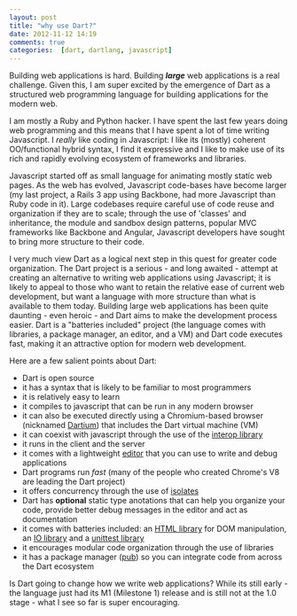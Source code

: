 ```yaml
---
layout: post
title: "why use Dart?"
date: 2012-11-12 14:19
comments: true
categories:  [dart, dartlang, javascript]
---
```


Building web applications is hard. Building _**large**_ web applications is a real challenge. Given this, I am super
excited by the emergence of Dart as a structured web programming language for building applications for the modern web.

I am mostly a Ruby and Python hacker. I have spent the last few years doing web programming and this means that I
have spent a lot of time writing Javascript. I _really_ like coding in Javascript: I like its (mostly) coherent OO/functional
hybrid syntax, I find it expressive and I like to make use of its rich and rapidly evolving ecosystem of frameworks and libraries.

Javascript started off as small language for animating mostly static web pages. As the
web has evolved, Javascript code-bases have become larger (my last project, a Rails 3 app using Backbone, had more Javascript than 
Ruby code in it). Large codebases require careful use of code reuse and organization if they are to scale; through the use of 'classes' and inheritance,
the module and sandbox design patterns, popular MVC frameworks like Backbone and Angular, Javascript developers have sought to bring
more structure to their code.

I very much view Dart as a logical next step in this quest for greater code organization. The Dart project is a serious - and long awaited - 
attempt at creating an alternative to writing web applications using Javascript; it is likely to appeal to those who want to 
retain the relative ease of current web development, but want a language with more structure than what is available to them today.
Building large web applications has been quite daunting - even heroic - and Dart aims to make the development process easier.
Dart is a "batteries included" project (the language comes with libraries, a package manager, an editor, and a VM) and
Dart code executes fast, making it an attractive option for modern web development.

Here are a few salient points about Dart:

- Dart is open source
- it has a syntax that is likely to be familiar to most programmers
- it is relatively easy to learn
- it compiles to javascript that can be run in any modern browser
- it can also be executed directly using a Chromium-based browser (nicknamed [Dartium](http://www.dartlang.org/dartium/)) that includes the Dart virtual machine (VM)
- it can coexist with javascript through the use of the [interop library](http://www.dartlang.org/articles/js-dart-interop/)
- it runs in the client and the server
- it comes with a lightweight [editor](http://www.dartlang.org/docs/editor/) that you can use to write and debug applications
- Dart programs run _fast_ (many of the people who created Chrome's V8 are leading the Dart project)
- it offers concurrency through the use of [isolates](http://www.dartlang.org/docs/dart-up-and-running/ch03.html#ch03-dartisolate---concurrency-with-isolates)
- Dart has **optional** static type anotations that can help you organize your code, provide better debug messages in the editor and act as documentation
- it comes with batteries included: an [HTML library](http://www.dartlang.org/docs/dart-up-and-running/ch03.html#ch03-dart-html-using-html5-apis)
for DOM manipulation, an [IO library](http://www.dartlang.org/docs/dart-up-and-running/ch03.html#ch03-dartio---file-and-socket-io-for-command-line-apps)
and a [unittest library](http://api.dartlang.org/docs/bleeding_edge/unittest.html)
- it encourages modular code organization through the use of libraries
- it has a package manager ([pub](http://pub.dartlang.org/)) so you can integrate code from across the Dart ecosystem

Is Dart going to change how we write web applications? While its still early - the language just had its M1 (Milestone 1)
release and is still not at the 1.0 stage - what I see so far is super encouraging. 
